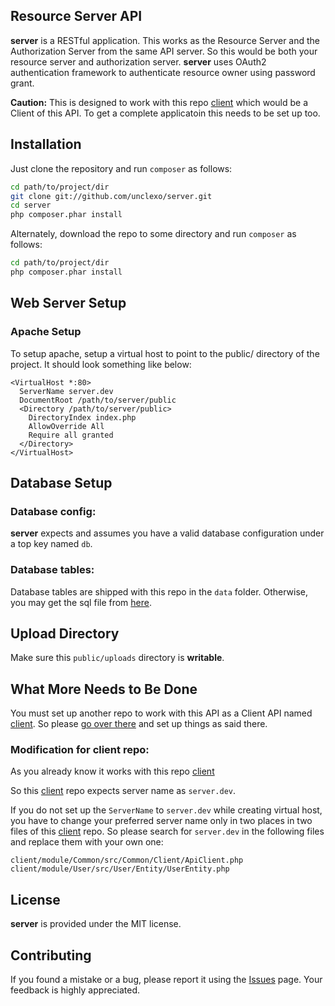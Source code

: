 Resource Server API
-------------------

**server** is a RESTful application. This works as the Resource Server and the Authorization Server from the same API server. So this would be both your resource server and authorization server. **server** uses OAuth2 authentication framework to authenticate resource owner using password grant.

**Caution:** This is designed to work with this repo <a href="https://github.com/unclexo/client">client</a> which would be a Client of this API. To get a complete applicatoin this needs to be set up too.

Installation
------------

Just clone the repository and run `composer` as follows:

```bash
cd path/to/project/dir
git clone git://github.com/unclexo/server.git
cd server
php composer.phar install
```

Alternately, download the repo to some directory and run `composer` as follows:

```bash
cd path/to/project/dir
php composer.phar install
```

Web Server Setup
----------------

### Apache Setup

To setup apache, setup a virtual host to point to the public/ directory of the
project. It should look something like below:

```
<VirtualHost *:80>
  ServerName server.dev
  DocumentRoot /path/to/server/public
  <Directory /path/to/server/public>
    DirectoryIndex index.php
    AllowOverride All
    Require all granted
  </Directory>
</VirtualHost>
```

Database Setup
--------------

### Database config:

**server** expects and assumes you have a valid database configuration under a top key named `db`.

### Database tables:

Database tables are shipped with this repo in the `data` folder. Otherwise, you may get the sql file from <a href="https://github.com/unclexo/server/blob/master/data/server-db.sql">here</a>.

Upload Directory
----------------

Make sure this `public/uploads` directory is **writable**.

What More Needs to Be Done
--------------------------

You must set up another repo to work with this API as a Client API named <a href="https://github.com/unclexo/client">client</a>. So please <a href="https://github.com/unclexo/client">go over there</a> and set up things as said there.

### Modification for client repo: 

As you already know it works with this repo <a href="https://github.com/unclexo/client">client</a>

So this <a href="https://github.com/unclexo/client">client</a> repo expects server name as `server.dev`.

If you do not set up the `ServerName` to `server.dev` while creating virtual host, you have to change your preferred server name only in two places in two files of this <a href="https://github.com/unclexo/client">client</a> repo. So please search for `server.dev` in the following files and replace them with your own one:

```
client/module/Common/src/Common/Client/ApiClient.php
client/module/User/src/User/Entity/UserEntity.php
```

License
-------

**server** is provided under the MIT license.


Contributing
------------

If you found a mistake or a bug, please report it using the <a href="https://github.com/unclexo/server/issues">Issues</a> page. Your feedback is highly appreciated.
